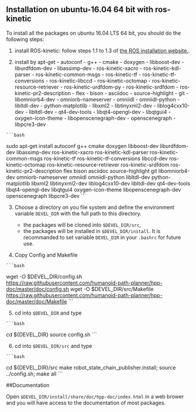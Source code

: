 ## Installation on ubuntu-16.04 64 bit with ros-kinetic

To install all the packages on ubuntu 16.04 LTS 64 bit, you should do the following steps:

  1. install ROS-kinetic: follow steps 1.1 to 1.3 of [the ROS installation website.](http://wiki.ros.org/kinetic/Installation/Ubuntu).

  2. install by apt-get
    - autoconf
    - g++
    - cmake
    - doxygen
    - libboost-dev
    - liburdfdom-dev
    - libassimp-dev
    - ros-kinetic-xacro
    - ros-kinetic-kdl-parser
    - ros-kinetic-common-msgs
    - ros-kinetic-tf
    - ros-kinetic-tf-conversions
    - ros-kinetic-libccd
    - ros-kinetic-octomap
    - ros-kinetic-resource-retriever
    - ros-kinetic-urdfdom-py
    - ros-kinetic-srdfdom
    - ros-kinetic-pr2-description
    - flex
    - bison
    - asciidoc
    - source-highlight
    - git
    - libomniorb4-dev
    - omniorb-nameserver
    - omniidl
    - omniidl-python
    - libltdl-dev
    - python-matplotlib
    - libxml2
    - libtinyxml2-dev
    - liblog4cxx10-dev
    - libltdl-dev
    - qt4-dev-tools
    - libqt4-opengl-dev
    - libqtgui4
    - oxygen-icon-theme
    - libopenscenegraph-dev
    - openscenegraph
    - libpcre3-dev

    ```bash
sudo apt-get install autoconf g++ cmake doxygen libboost-dev liburdfdom-dev libassimp-dev ros-kinetic-xacro ros-kinetic-kdl-parser ros-kinetic-common-msgs ros-kinetic-tf ros-kinetic-tf-conversions libccd-dev ros-kinetic-octomap ros-kinetic-resource-retriever ros-kinetic-srdfdom ros-kinetic-pr2-description flex bison asciidoc source-highlight git libomniorb4-dev omniorb-nameserver omniidl omniidl-python libltdl-dev python-matplotlib libxml2 libtinyxml2-dev liblog4cxx10-dev libltdl-dev qt4-dev-tools libqt4-opengl-dev libqtgui4 oxygen-icon-theme libopenscenegraph-dev openscenegraph libpcre3-dev
    ```

  3. Choose a directory on you file system and define the environment
     variable `DEVEL_DIR` with the full path to this directory.
     - the packages will be cloned into `$DEVEL_DIR/src`,
     - the packages will be installed in `$DEVEL_DIR/install`.
     It is recommanded to set variable `DEVEL_DIR` in your `.bashrc` for future use.

  4. Copy Config and Makefile

    ```bash
wget -O $DEVEL_DIR/config.sh https://raw.githubusercontent.com/humanoid-path-planner/hpp-doc/master/doc/config.sh
wget -O $DEVEL_DIR/src/Makefile https://raw.githubusercontent.com/humanoid-path-planner/hpp-doc/master/doc/Makefile
    ```

  5. cd into `$DEVEL_DIR` and type

    ```bash
cd ${DEVEL_DIR}
source config.sh
    ```

  6. cd into `$DEVEL_DIR/src` and type

    ```bash
cd ${DEVEL_DIR}/src
make robot_state_chain_publisher.install;
source ../config.sh;
make all
    ```

##Documentation

  Open `$DEVEL_DIR/install/share/doc/hpp-doc/index.html` in a web brower and you
  will have access to the documentation of most packages.
